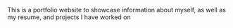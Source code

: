 This is a portfolio website to showcase information about myself, as well as my resume, and projects I have worked on